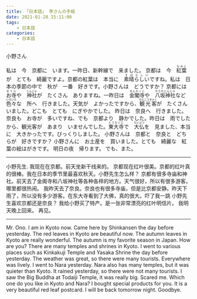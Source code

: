 ```yaml
---
title: 「日本語」 李さんの手紙
date: 2021-01-28 15:11:00
tags: 
    - 日本語
categories: 
    - 日本語
---
```


小野さん

私は　今　京都に　います。一昨日、新幹線で　来ました。
京都は　今　<ruby>紅葉<rt>もみじ</rt></ruby>が　とても　綺麗ですよ。京都の紅葉は　本当に　<ruby>素晴らしい<rt>すばらしい</rt></ruby>ですね。私は　日本の季節の中で　秋が　一番　好きです。小野さんは　どうですか？
京都には　<ruby>お寺<rt>おてら</rt></ruby>や　<ruby>神社<rt>じんじゃ</rt></ruby>が　たくさん　ありますね。一昨日は　<ruby>金閣寺<rt>きんかくじ</rt></ruby>や　<ruby>八坂神社<rt>やさかじんじゃ</rt></ruby>など　<ruby>色々<rt>いろいろ</rt></ruby>な　所へ　行きました。天気が　よかったですから、<ruby>観光客<rt>かんこうきゃく</rt></ruby>が　たくさん　いました。どこも　とても　にぎやかでした。
昨日は　奈良へ　行きました。奈良も　お寺が　多いですね、でも　京都より　静かでした。昨日は　雨でしたから、観光客が　あまり　いませんでした。<ruby>東大寺<rt>とうだいじ</rt></ruby>で　<ruby>大仏<rt>だいぶつ</rt></ruby>を　見ました、本当に　大きかったです。びっくりしました。
小野さんは　京都と　奈良と　どちらが　好きですか？
小野さんに　お土産を　買いました。とても　綺麗な　紅葉の絵はがきです。
明日の夜　帰ります。
でも、また。

---

小野先生.
我现在在京都。前天坐新干线来的。
京都现在红叶很美。京都的红叶真的很棒。我在日本的季节里最喜欢秋天。小野先生怎么样？
京都有很多寺庙和神社。前天去了金阁寺和八坂神社等各种各样的地方。天气很好，所以有很多游客。哪里都很热闹。
我昨天去了奈良。奈良也有很多寺庙，但是比京都安静。昨天下雨了，所以没有多少游客。在东大寺看到了大佛，真的很大。吓了我一跳
小野先生喜欢京都还是奈良？
我给小野买了特产。是一张非常漂亮的红叶明信片。
我明天晚上回来。
再见。

---

Mr. Ono.
I am in Kyoto now. Came here by Shinkansen the day before yesterday.
The red leaves in Kyoto are beautiful now. The autumn leaves in Kyoto are really wonderful. The autumn is my favorite season in Japan. How are you?
There are many temples and shrines in Kyoto. I went to various places such as Kinkakuji Temple and Yasaka Shrine the day before yesterday. The weather was great, so there were many tourists. Everywhere was lively.
I went to Nara yesterday. Nara also has many temples, but it was quieter than Kyoto. It rained yesterday, so there were not many tourists. I saw the Big Buddha at Todaiji Temple, it was really big. Scared me.
Which one do you like in Kyoto and Nara?
I bought special products for you. It is a very beautiful red leaf postcard.
I will be back tomorrow night.
Goodbye.